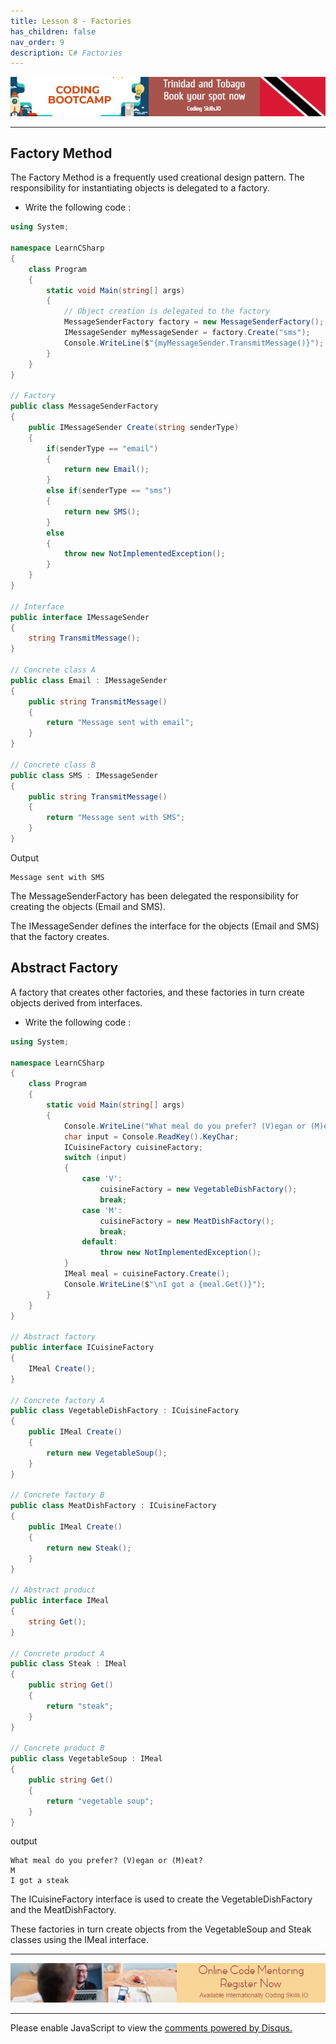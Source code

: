 ```yaml
---
title: Lesson 8 - Factories
has_children: false
nav_order: 9
description: C# Factories
---
```


[![ad](../img/bootcamp.jpg)](https://rclapp.com/bootcamp.html)

****

## Factory Method

The Factory Method is a frequently used creational design pattern. The responsibility for instantiating objects is delegated to a factory.

- Write the following code :

```csharp
using System;

namespace LearnCSharp
{
    class Program
    {
        static void Main(string[] args)
        {
            // Object creation is delegated to the factory
            MessageSenderFactory factory = new MessageSenderFactory();
            IMessageSender myMessageSender = factory.Create("sms");
            Console.WriteLine($"{myMessageSender.TransmitMessage()}");
        }
    }
}

// Factory
public class MessageSenderFactory
{
    public IMessageSender Create(string senderType)
    {
        if(senderType == "email")
        {
            return new Email();
        }
        else if(senderType == "sms")
        {
            return new SMS();
        }
        else
        {
            throw new NotImplementedException();
        }
    }
}

// Interface
public interface IMessageSender
{
    string TransmitMessage();
}

// Concrete class A
public class Email : IMessageSender
{
    public string TransmitMessage()
    {
        return "Message sent with email";
    }
}

// Concrete class B
public class SMS : IMessageSender
{
    public string TransmitMessage()
    {
        return "Message sent with SMS";
    }
}
```

Output

```
Message sent with SMS
```

The MessageSenderFactory has been delegated the responsibility for creating the objects (Email and SMS).

The IMessageSender defines the interface for the objects (Email and SMS) that the factory creates.

## Abstract Factory

A factory that creates other factories, and these factories in turn create objects derived from interfaces.

- Write the following code :

```csharp
using System;

namespace LearnCSharp
{
    class Program
    {
        static void Main(string[] args)
        {
            Console.WriteLine("What meal do you prefer? (V)egan or (M)eat?");
            char input = Console.ReadKey().KeyChar;
            ICuisineFactory cuisineFactory;
            switch (input)
            {
                case 'V':
                    cuisineFactory = new VegetableDishFactory();
                    break;
                case 'M':
                    cuisineFactory = new MeatDishFactory();
                    break;
                default:
                    throw new NotImplementedException();
            }
            IMeal meal = cuisineFactory.Create();
            Console.WriteLine($"\nI got a {meal.Get()}");
        }
    }
}

// Abstract factory
public interface ICuisineFactory
{
    IMeal Create();
}

// Concrete factory A
public class VegetableDishFactory : ICuisineFactory
{
    public IMeal Create()
    {
        return new VegetableSoup();
    }
}

// Concrete factory B
public class MeatDishFactory : ICuisineFactory
{
    public IMeal Create()
    {
        return new Steak();
    }
}

// Abstract product
public interface IMeal
{
    string Get();
}

// Concrete product A
public class Steak : IMeal
{
    public string Get()
    {
        return "steak";
    }
}

// Concrete product B
public class VegetableSoup : IMeal
{
    public string Get()
    {
        return "vegetable soup";
    }
}
```

output

```
What meal do you prefer? (V)egan or (M)eat?
M
I got a steak
```

The ICuisineFactory interface is used to create the VegetableDishFactory and the MeatDishFactory.

These factories in turn create objects from the VegetableSoup and Steak classes using the IMeal interface.

****

[![ad](../img/online-mentoring.jpg)](https://rclapp.com/mentors.html)

****

<div id="disqus_thread"></div>
<script>
var disqus_config = function () {
this.page.url = 'https://csharpadvanced.tutorial.rclapp.com/lessons/lesson8.html';
this.page.identifier = 'f05-08'; 
};
(function() { 
var d = document, s = d.createElement('script');
s.src = 'https://coding-skills-io.disqus.com/embed.js';
s.setAttribute('data-timestamp', +new Date());
(d.head || d.body).appendChild(s);
})();
</script>
<noscript>Please enable JavaScript to view the <a href="https://disqus.com/?ref_noscript">comments powered by Disqus.</a></noscript>